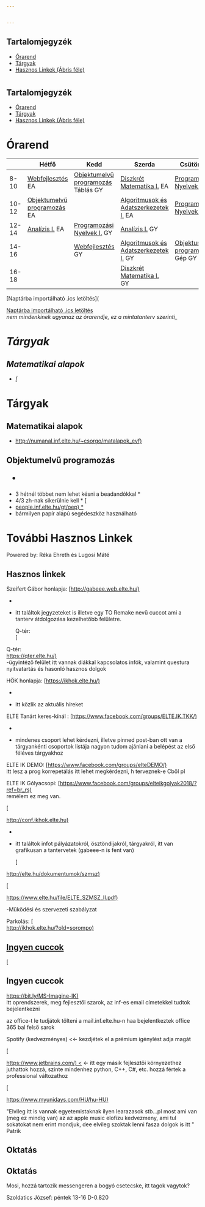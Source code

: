 ```yaml
--- 


---
```


## Tartalomjegyzék

*   [Órarend](#%C3%93rarend)
*   [Tárgyak](#t%C3%A1rgyak)
*   [Hasznos Linkek (Ábris féle)](#tov%C3%A1bbi-hasznos-linkek)

# <h2 id="tartalomjegyzék">Tartalomjegyzék</h2>
<ul>
<li><a href="#%C3%93rarend">Órarend</a></li>
<li><a href="#t%C3%A1rgyak">Tárgyak</a></li>
<li><a href="#tov%C3%A1bbi-hasznos-linkek">Hasznos Linkek (Ábris féle)</a></li>
</ul>
<h1 id="órarend">Órarend</h1>

||Hétfő|Kedd|Szerda|Csütörtök|Péntek|
|--- |--- |--- |--- |--- |--- |
|8-10|[Webfejlesztés](#web) EA|[Objektumelvű programozás](#obj) Táblás GY|[Diszkrét Matematika I.](#dm1) EA|[Programozási Nyelvek II.](#pny2)||
|10-12|[Objektumelvű programozás](#obj) EA||[Algoritmusok és Adatszerkezetek I.](#alg) EA|[Programozási Nyelvek I.](#pny1)||
|12-14|[Analízis I.](#anal) EA|[Programozási Nyelvek I.](#pny1) GY|[Analízis I.](#anal) GY|||
|14-16||[Webfejlesztés](#web) GY|[Algoritmusok és Adatszerkezetek I.](#alg) GY|[Objektumelvű programozás](#obj) Gép GY||
|16-18|||[Diszkrét Matematika I.](#dm1) GY|||


[Naptárba importálható .ics letöltés](<p><a href="https://hallgato.neptun.elte.hu/cal/cal.ashx?id=00FC8D3C78B74F112038936A1904DE48E6A98272D7B270C90D129754665EC7482B061661E3833FAF.ics)  
_">Naptárba importálható .ics letöltés</a><br>
<em>nem mindenkinek ugyanaz az órarendje, ez a mintatanterv szerinti_

# Tárgyak

## Matematikai alapok

*   [</em></p>
<h1 id="tárgyak">Tárgyak</h1>
<h2 id="matematikai-alapok">Matematikai alapok</h2>
<ul>
<li><a href="http://numanal.inf.elte.hu/~csorgo/matalapok_evf](">http://numanal.inf.elte.hu/~csorgo/matalapok_evf)

## </a></li>
</ul>
<h2 id="objektumelvű-programozás">Objektumelvű programozás

*   </h2>
<ul>
<li>3 hétnél többet nem lehet késni a beadandókkal
*   </li>
<li>4/3 zh-nak sikerülnie kell
*   [</li>
<li><a href="http://people.inf.elte.hu/gt/oep](http://">people.inf.elte.hu/gt/oep)
*   </a></li>
<li>bármilyen papír alapú segédeszköz használható

# </li>
</ul>
<h1 id="további-hasznos-linkek">További Hasznos Linkek

</h1>
<p>Powered by: Réka Ehreth és Lugosi Máté

## </p>
<h2 id="hasznos-linkek">Hasznos linkek

</h2>
<p>Szeifert Gábor honlapja: [<a href="http://gabeee.web.elte.hu/](">http://gabeee.web.elte.hu/)

*   </a></p>
<ul>
<li>itt találtok jegyzeteket is illetve egy TO Remake nevű cuccot ami a tanterv átdolgozása kezelhetőbb felületre.

Q-tér:  
[</li>
</ul>
<p>Q-tér:<br>
<a href="https://qter.elte.hu/](">https://qter.elte.hu/)  </a><br>
-ügyintéző felület itt vannak diákkal kapcsolatos infók, valamint questura nyitvatartás és hasonló hasznos dolgok

</p>
<p>HÖK honlapja: [<a href="https://ikhok.elte.hu/](">https://ikhok.elte.hu/)

*   </a></p>
<ul>
<li>itt közlik az aktuális híreket

</li>
</ul>
<p>ELTE Tanárt keres-kínál : [<a href="https://www.facebook.com/groups/ELTE.IK.TKK/](">https://www.facebook.com/groups/ELTE.IK.TKK/)

*   </a></p>
<ul>
<li>mindenes csoport lehet kérdezni, illetve pinned post-ban ott van a tárgyankénti csoportok listája nagyon tudom ajánlani a belépést az első féléves tárgyakhoz

</li>
</ul>
<p>ELTE IK DEMO: [<a href="https://www.facebook.com/groups/elteDEMO/](">https://www.facebook.com/groups/elteDEMO/)  </a><br>
itt lesz a prog korrepetálás itt lehet megkérdezni, h terveznek-e Cből pl

</p>
<p>ELTE IK Gólyacsopi: [<a href="https://www.facebook.com/groups/elteikgolyak2018/?ref=br_rs](">https://www.facebook.com/groups/elteikgolyak2018/?ref=br_rs)  </a><br>
remélem ez meg van.

[</p>
<p><a href="http://conf.ikhok.elte.hu](">http://conf.ikhok.elte.hu)

*   </a></p>
<ul>
<li>itt találtok infot pályázatokról, ösztöndijakról, tárgyakról, itt van grafikusan a tantervetek (gabeee-n is fent van)

[</li>
</ul>
<p><a href="http://elte.hu/dokumentumok/szmsz](">http://elte.hu/dokumentumok/szmsz)

[</a></p>
<p><a href="https://www.elte.hu/file/ELTE_SZMSZ_II.pdf](">https://www.elte.hu/file/ELTE_SZMSZ_II.pdf)

</a></p>
<p>-Működési és szervezeti szabályzat

</p>
<p>Parkolás:  
[<br>
<a href="http://ikhok.elte.hu/?old=sorompo](">http://ikhok.elte.hu/?old=sorompo)

## Ingyen cuccok

[</a></p>
<h2 id="ingyen-cuccok">Ingyen cuccok</h2>
<p><a href="https://bit.ly/MS-Imagine-IK](">https://bit.ly/MS-Imagine-IK)  </a><br>
itt oprendszerek, meg fejlesztői szarok, az inf-es email címetekkel tudtok bejelentkezni

</p>
<p>az office-t le tudjátok tölteni a mail.inf.elte.hu-n haa bejelentkeztek office 365 bal felső sarok

</p>
<p>Spotify (kedvezményes) <&lt;- kezdjétek el a prémium igénylést adja magát

[</p>
<p><a href="https://www.jetbrains.com/](">https://www.jetbrains.com/) <</a> &lt;- itt egy másik fejlesztői környezethez juthattok hozzá, szinte mindenhez python, C++, C#, etc. hozzá fértek a professional változathoz

[</p>
<p><a href="https://www.myunidays.com/HU/hu-HU](">https://www.myunidays.com/HU/hu-HU)

</a></p>
<p>"Elvileg itt is vannak egyetemistaknak ilyen learazasok stb…pl most ami van (meg ez mindig van) az az apple music elofizu kedvezmeny, ami tul sokatokat nem erint mondjuk, dee elvileg szoktak lenni fasza dolgok is itt " Patrik

## Oktatás

</p>
<h2 id="oktatás">Oktatás</h2>
<p>Mosi, hozzá tartozik messengeren a bogyó csetecske, itt tagok vagytok?

</p>
<p>Szoldatics József: péntek 13-16 D-0.820</p>

<!--stackedit_data:
eyJoaXN0b3J5IjpbMTI2NjEzNzI3N119
-->

